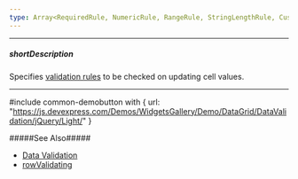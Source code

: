 ```yaml
---
type: Array<RequiredRule, NumericRule, RangeRule, StringLengthRule, CustomRule, CompareRule, PatternRule, EmailRule>
---
```

---
##### shortDescription
Specifies [validation rules](/api-reference/10%20UI%20Widgets/dxValidator/8%20Validation%20Rules '/Documentation/ApiReference/UI_Widgets/dxValidator/Validation_Rules/') to be checked on updating cell values.

---
#include common-demobutton with {
    url: "https://js.devexpress.com/Demos/WidgetsGallery/Demo/DataGrid/DataValidation/jQuery/Light/"
}

#####See Also#####
- [Data Validation](/concepts/05%20Widgets/DataGrid/20%20Editing/50%20Data%20Validation.md '/Documentation/Guide/Widgets/{WidgetName}/Editing/#Data_Validation')
- [rowValidating](/api-reference/10%20UI%20Widgets/GridBase/4%20Events/rowValidating.md '{basewidgetpath}/Events/#rowValidating')